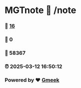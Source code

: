 # MGTnote :link: /note 
### :page_facing_up: [16](/note/tag.html) 
### :speech_balloon: 0 
### :hibiscus: 58367 
### :alarm_clock: 2025-03-12 16:50:12 
### Powered by :heart: [Gmeek](https://github.com/Meekdai/Gmeek)

